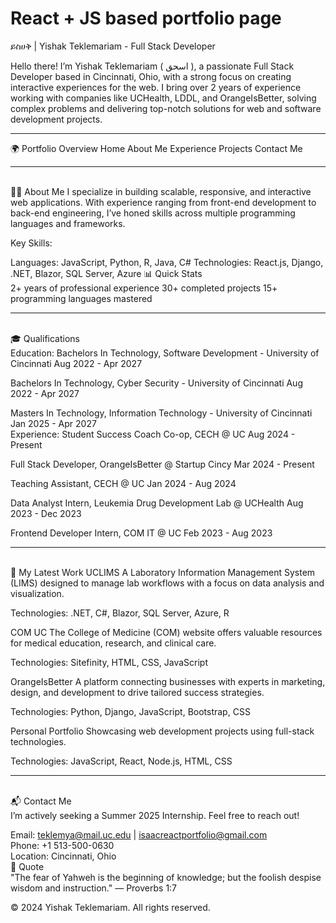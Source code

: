 # React + JS based portfolio page

ይስሀቅ | Yishak Teklemariam - Full Stack Developer

Hello there!
I’m Yishak Teklemariam ( اسحق ), a passionate Full Stack Developer based in Cincinnati, Ohio, with a strong focus on creating interactive experiences for the web. I bring over 2 years of experience working with companies like UCHealth, LDDL, and OrangeIsBetter, solving complex problems and delivering top-notch solutions for web and software development projects.

<hr>

🌍 Portfolio Overview
Home
About Me
Experience
Projects
Contact Me

<hr>
<br>
🧑‍💻 About Me
I specialize in building scalable, responsive, and interactive web applications. With experience ranging from front-end development to back-end engineering, I’ve honed skills across multiple programming languages and frameworks.

Key Skills:

Languages: JavaScript, Python, R, Java, C#
Technologies: React.js, Django, .NET, Blazor, SQL Server, Azure
📊 Quick Stats <br>
2+ years of professional experience
30+ completed projects
15+ programming languages mastered

<hr>
<br>
🎓 Qualifications
<br>
Education:
Bachelors In Technology, Software Development - University of Cincinnati
Aug 2022 - Apr 2027

Bachelors In Technology, Cyber Security - University of Cincinnati
Aug 2022 - Apr 2027

Masters In Technology, Information Technology - University of Cincinnati
Jan 2025 - Apr 2027
<br>
Experience:
Student Success Coach Co-op, CECH @ UC
Aug 2024 - Present

Full Stack Developer, OrangeIsBetter @ Startup Cincy
Mar 2024 - Present

Teaching Assistant, CECH @ UC
Jan 2024 - Aug 2024

Data Analyst Intern, Leukemia Drug Development Lab @ UCHealth
Aug 2023 - Dec 2023

Frontend Developer Intern, COM IT @ UC
Feb 2023 - Aug 2023

<hr>
<br>
🔧 My Latest Work
UCLIMS
A Laboratory Information Management System (LIMS) designed to manage lab workflows with a focus on data analysis and visualization.

Technologies: .NET, C#, Blazor, SQL Server, Azure, R

COM UC
The College of Medicine (COM) website offers valuable resources for medical education, research, and clinical care.

Technologies: Sitefinity, HTML, CSS, JavaScript

OrangeIsBetter
A platform connecting businesses with experts in marketing, design, and development to drive tailored success strategies.

Technologies: Python, Django, JavaScript, Bootstrap, CSS

Personal Portfolio
Showcasing web development projects using full-stack technologies.

Technologies: JavaScript, React, Node.js, HTML, CSS

<hr>
<br>
📬 Contact Me
<br>
I’m actively seeking a Summer 2025 Internship. Feel free to reach out!

Email: teklemya@mail.uc.edu | isaacreactportfolio@gmail.com <br>
Phone: +1 513-500-0630<br>
Location: Cincinnati, Ohio<br>
📝 Quote <br>
"The fear of Yahweh is the beginning of knowledge; but the foolish despise wisdom and instruction." — Proverbs 1:7

© 2024 Yishak Teklemariam. All rights reserved.

